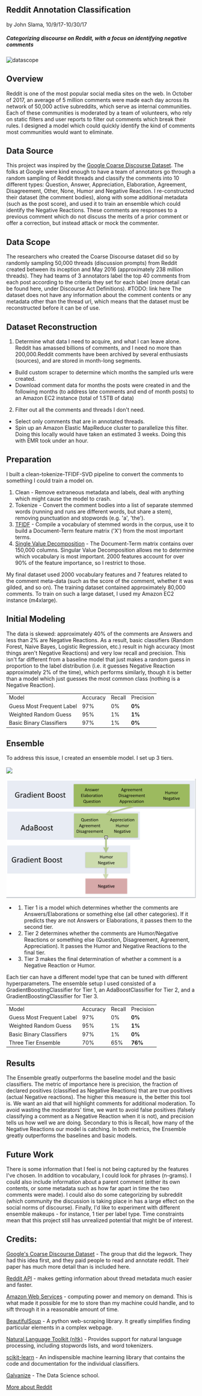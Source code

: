 ## Reddit Annotation Classification
by John Slama, 10/9/17-10/30/17

##### Categorizing discourse on Reddit, with a focus on identifying negative comments

![datascope](app/static/images/datascope.png)


## Overview
Reddit is one of the most popular social media sites on the web. In October of 2017, an average of 5 million comments were made each day across its network of 50,000 active subreddits, which serve as internal communities. Each of these communities is moderated by a team of volunteers, who rely on static filters and user reports to filter out comments which break their rules. I designed a model which could quickly identify the kind of comments most communities would want to eliminate.


## Data Source
This project was inspired by the [Google Coarse Discourse Dataset](http://github.com/google-research-datasets/coarse-discourse). The folks at Google were kind enough to have a team of annotators go through a random sampling of Reddit threads and classify the comments into 10 different types: Question, Answer, Appreciation, Elaboration, Agreement, Disagreement, Other, None, Humor and Negative Reaction. I re-constructed their dataset (the comment bodies), along with some additional metadata (such as the post score), and used it to train an ensemble which could identify the Negative Reactions. These comments are responses to a previous comment which do not discuss the merits of a prior comment or offer a correction, but instead attack or mock the commenter.

## Data Scope
The researchers who created the Coarse Discourse dataset did so by randomly sampling 50,000 threads (discussion prompts) from Reddit created between its inception and May 2016 (approximately 238 million threads). They had teams of 3 annotators label the top 40 comments from each post according to the criteria they set for each label (more detail can be found here, under Discourse Act Definitions).
#TODO: link here
The dataset does not have any information about the comment contents or any metadata other than the thread url, which means that the dataset must be reconstructed before it can be of use.

## Dataset Reconstruction

1) Determine what data I need to acquire, and what I can leave alone. Reddit has amassed billions of comments, and I need no more than 200,000.Reddit comments have been archived by several enthusiasts (sources), and are stored in month-long segments.
* Build custom scraper to determine which months the sampled urls were created.
* Download comment data for months the posts were created in and the following months (to address late comments and end of month posts) to an Amazon EC2 instance (total of 1.5TB of data)

2) Filter out all the comments and threads I don't need.
* Select only comments that are in annotated threads.
* Spin up an Amazon Elastic MapReduce cluster to parallelize this filter. Doing this locally would have taken an estimated 3 weeks. Doing this with EMR took under an hour.

## Preparation

I built a clean-tokenize-TFIDF-SVD pipeline to convert the comments to something I could train a model on.
1. Clean - Remove extraneous metadata and labels, deal with anything which might cause the model to crash.
2. Tokenize - Convert the comment bodies into a list of separate stemmed words (running and runs are different words, but share a stem), removing punctuation and stopwords (e.g. 'a', 'the').
3. [TFIDF](http://en.wikipedia.org/wiki/Tf%E2%80%93idf) - Compile a vocabulary of stemmed words in the corpus, use it to build a Document-Term feature matrix ('X') from the most important terms.
4. [Single Value Decomposition](https://en.wikipedia.org/wiki/Singular-value_decomposition) - The Document-Term matrix contains over 150,000 columns. Singular Value Decomposition allows me to determine which vocabulary is most important. 2000 features account for over 90% of the feature importance, so I restrict to those.

My final dataset used 2000 vocabulary features and 7 features related to the comment meta-data (such as the score of the comment, whether it was gilded, and so on). The training dataset contained approximately 80,000 comments. To train on such a large dataset, I used my Amazon EC2 instance (m4xlarge).

## Initial Modeling
The data is skewed: approximately 40% of the comments are Answers and less than 2% are Negative Reactions. As a result, basic classifiers (Random Forest, Naive Bayes, Logistic Regression, etc.) result in high accuracy (most things aren't Negative Reactions) and very low recall and precision. This isn't far different from a baseline model that just makes a random guess in proportion to the label distribution (i.e. it guesses Negative Reaction approximately 2% of the time), which performs similarly, though it is better than a model which just guesses the most common class (nothing is a Negative Reaction).

<table>
  <tr>
   <td>Model</td>
   <td>Accuracy</td>
   <td>Recall</td>
   <td>Precision</td>
  </tr>
  <tr>
   <td>Guess Most Frequent Label</td>
   <td>97%</td>
   <td>0%</td>
   <td><strong>0%</strong></td>
  </tr>
  <tr>
   <td>Weighted Random Guess</td>
   <td>95%</td>
   <td>1%</td>
   <td><strong>1%</strong></td>
  </tr>
  <tr>
   <td>Basic Binary Classifiers</td>
   <td>97%</td>
   <td>1%</td>
   <td><strong>0%</strong></td>
  </tr>
 </table>

## Ensemble
To address this issue, I created an ensemble model. I set up 3 tiers.


<img src="https://raw.github.com/jtslama/Reddit-Annotation-Prediction/tree/master/images/EnsembleStructure.png" align="center">

![EnsembleStructure](images/EnsembleStructure.png)

* 1) Tier 1 is a model which determines whether the comments are Answers/Elaborations or something else (all other categories). If it predicts they are not Answers or Elaborations, it passes them to the second tier.
* 2) Tier 2 determines whether the comments are Humor/Negative Reactions or something else (Question, Disagreement, Agreement, Appreciation). It passes the Humor and Negative Reactions to the final tier.
* 3) Tier 3 makes the final determination of whether a comment is a Negative Reaction or Humor.

Each tier can have a different model type that can be tuned with different hyperparameters. The ensemble setup I used consisted of a GradientBoostingClassifier for Tier 1, an AdaBoostClassifier for Tier 2, and a GradientBoostingClassifier for Tier 3.

<table>
  <tr>
   <td>Model</td>
   <td>Accuracy</td>
   <td>Recall</td>
   <td>Precision</td>
  </tr>
  <tr>
   <td>Guess Most Frequent Label</td>
   <td>97%</td>
   <td>0%</td>
   <td><strong>0%</strong></td>
  </tr>
  <tr>
   <td>Weighted Random Guess</td>
   <td>95%</td>
   <td>1%</td>
   <td><strong>1%</strong></td>
  </tr>
  <tr>
   <td>Basic Binary Classifiers</td>
   <td>97%</td>
   <td>1%</td>
   <td><strong>0%</strong></td>
  </tr>
  <tr>
   <td>Three Tier Ensemble</td>
   <td>70%</td>
   <td>65%</td>
   <td><strong>76%</strong></td>
  </tr>
 </table>

## Results
The Ensemble greatly outperforms the baseline model and the basic classifiers. The metric of importance here is precision, the fraction of declared positives (classified as Negative Reactions) that are true positives (actual Negative reactions). The higher this measure is, the better this tool is. We want an aid that will highlight comments for additional moderation. To avoid wasting the moderators' time, we want to avoid false positives (falsely classifying a comment as a Negative Reaction when it is not), and precision tells us how well we are doing. Secondary to this is Recall, how many of the Negative Reactions our model is catching. In both metrics, the Ensemble greatly outperforms the baselines and basic models.

## Future Work
There is some information that I feel is not being captured by the features I've chosen. In addition to vocabulary, I could look for phrases (n-grams). I could also include information about a parent comment (either its own contents, or some metadata such as how far apart in time the two comments were made). I could also do some categorizing by subreddit (which community the discussion is taking place in has a large effect on the social norms of discourse). Finally, I'd like to experiment with different ensemble makeups - for instance, 1 tier per label type. Time constraints mean that this project still has unrealized potential that might be of interest.

## Credits:
[Google's Coarse Discourse Dataset](http://github.com/google-research-datasets/coarse-discourse) - The group that did the legwork. They had this idea first, and they paid people to read and annotate reddit. Their paper has much more detail than is included here.

[Reddit API](https://www.reddit.com/dev/api) - makes getting information about thread metadata much easier and faster.

[Amazon Web Services](https://aws.amazon.com/) - computing power and memory on demand. This is what made it possible for me to store than my machine could handle, and to sift through it in a reasonable amount of time.

[BeautifulSoup](http://www.crummy.com/software/BeautifulSoup/) - A python web-scraping library. It greatly simplifies finding particular elements in a complex webpage.

[Natural Language Toolkit (nltk)](http://www.nltk.org/) - Provides support for natural language processing, including stopwords lists, and word tokenizers.

[scikit-learn](http://scikit-learn.org/stable/) - An indispensible machine learning library that contains the code and documentation for the individual classifiers.

[Galvanize](https://www.galvanize.com) - The Data Science school.


[More about Reddit](https://expandedramblings.com/index.php/reddit-stats/)
